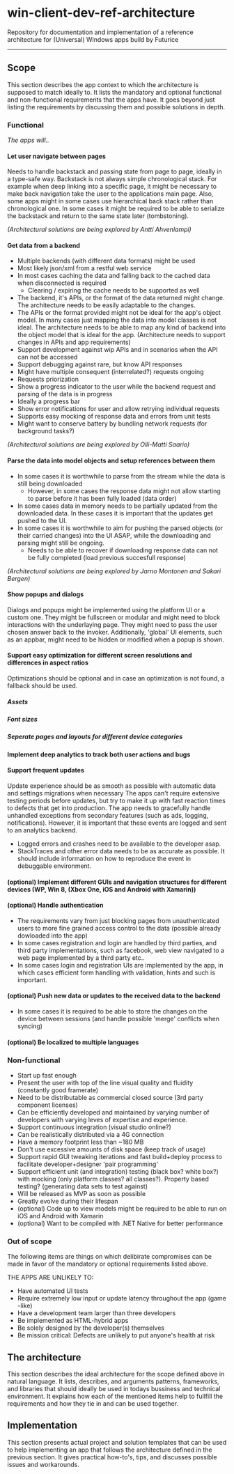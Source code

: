 win-client-dev-ref-architecture
===============================

Repository for documentation and implementation of a reference architecture for (Universal) Windows apps build by Futurice

-----------------------------

## Scope

This section describes the app context to which the architecture is supposed to match ideally to. It lists the mandatory and optional functional and non-functional requirements that the apps have. It goes beyond just listing the requirements by discussing them and possible solutions in depth.

### Functional
*The apps will..*

#### Let user navigate between pages
Needs to handle backstack and passing state from page to page, ideally in a type-safe way. Backstack is not always simple chronological stack. For example when deep linking into a specific page, it might be necessary to make back navigation take the user to the applications main page. Also, some apps might in some cases use hierarchical back stack rather than chronological one. In some cases it might be required to be able to serialize the backstack and return to the same state later (tombstoning).

_(Architectural solutions are being explored by Antti Ahvenlampi)_

#### Get data from a backend
  - Multiple backends (with different data formats) might be used
  - Most likely json/xml from a restful web service
  - In most cases caching the data and falling back to the cached data when disconnected is required
    - Clearing / expiring the cache needs to be supported as well
  - The backend, it's APIs, or the format of the data returned might change. The architecture needs to be easily adaptable to the changes.
  - The APIs or the format provided might not be ideal for the app's object model. In many cases just mapping the data into model classes is not ideal. The architecture needs to be able to map any kind of backend into the object model that is ideal for the app. (Architecture needs to support changes in APIs and app requirements)
  - Support development against wip APIs and in scenarios when the API can not be accessed
  - Support debugging against rare, but know API responses
  - Might have multiple consequent (interrelated?) requests ongoing
   - Requests priorization
  - Show a progress indicator to the user while the backend request and parsing of the data is in progress
   - Ideally a progress bar
 - Show error notifications for user and allow retrying individual requests
 - Supports easy mocking of response data and errors from unit tests
 - Might want to conserve battery by bundling network requests (for background tasks?)

_(Architectural solutions are being explored by Olli-Matti Saario)_

#### Parse the data into model objects and setup references between them
  - In some cases it is worthwhile to parse from the stream while the data is still being downloaded
    - However, in some cases the response data might not allow starting to parse before it has been fully loaded (data order)
  - In some cases data in memory needs to be partially updated from the downloaded data. In these cases it is important that the updates get pushed to the UI.
  - In some cases it is worthwhile to aim for pushing the parsed objects (or their carried changes) into the UI ASAP, while the downloading and parsing might still be ongoing.
    - Needs to be able to recover if downloading response data can not be fully completed (load previous succesfull response)

_(Architectural solutions are being explored by Jarno Montonen and Sakari Bergen)_

#### Show popups and dialogs
Dialogs and popups might be implemented using the platform UI or a custom one. They might be fullscreen or modular and might need to block interactions with the underlaying page. They might need to pass the user chosen answer back to the invoker. Additionally, 'global' UI elements, such as an appbar, might need to be hidden or modified when a popup is shown.

#### Support easy optimization for different screen resolutions and differences in aspect ratios
Optimizations should be optional and in case an optimization is not found, a fallback should be used.
##### Assets
##### Font sizes
##### Seperate pages and layouts for different device categories

#### Implement deep analytics to track both user actions and bugs

#### Support frequent updates
Update experience should be as smooth as possible with automatic data and settings migrations when necessary
The apps can't require extensive testing periods before updates, but try to make it up with fast reaction times to defects that get into production. The app needs to gracefully handle unhandled exceptions from secondary features (such as ads, logging, notifications). However, it is important that these events are logged and sent to an analytics backend.
  - Logged errors and crashes need to be available to the developer asap.
  - StackTraces and other error data needs to be as accurate as possible. It should include information on how to reproduce the event in debuggable environment.

#### (optional) Implement different GUIs and navigation structures for different devices (WP, Win 8, (Xbox One, iOS and Android with Xamarin))

#### (optional) Handle authentication

- The requirements vary from just blocking pages from unauthenticated users to more fine grained access control to the data (possible already dowloaded into the app)
- In some cases registration and login are handled by third parties, and third party implementations, such as facebook, web view navigated to a web page implemented by a third party etc..
- In some cases login and registration UIs are implemented by the app, in which cases efficient form handling with validation, hints and such is important.

#### (optional) Push new data or updates to the received data to the backend

- In some cases it is required to be able to store the changes on the device between sessions (and handle possible 'merge' conflicts when syncing)

#### (optional) Be localized to multiple languages

### Non-functional

- Start up fast enough
- Present the user with top of the line visual quality and fluidity (constantly good framerate)
- Need to be distributable as commercial closed source (3rd party component licenses)
- Can be efficiently developed and maintained by varying number of developers with varying leves of expertise and experience.
- Support continuous integration (visual studio online?)
- Can be realistically distributed via a 4G connection
- Have a memory footprint less than ~180 MB
- Don't use excessive amounts of disk space (keep track of usage)
- Support rapid GUI tweaking iterations and fast build+deploy process to facilitate developer+designer 'pair programming'
- Support efficient unit (and integration) testing (black box? white box?) with mocking (only platform classes? all classes?). Property based testing? (generating data sets to test against)
- Will be released as MVP as soon as possible
- Greatly evolve during their lifespan
- (optional) Code up to view models might be required to be able to run on iOS and Android with Xamarin
- (optional) Want to be compiled with .NET Native for better performance

### Out of scope
The following items are things on which delibirate compromises can be made in favor of the mandatory or optional requirements listed above. 

THE APPS ARE UNLIKELY TO:
- Have automated UI tests
- Require extremely low input or update latency throughout the app (game -like)
- Have a development team larger than three developers
- Be implemented as HTML-hybrid apps
- Be solely designed by the developer(s) themselves
- Be mission critical: Defects are unlikely to put anyone's health at risk

## The architecture
This section describes the ideal architecture for the scope defined above in natural language. It lists, describes, and arguments patterns, frameworks, and libraries that should ideally be used in todays bussiness and technical environment. It explains how each of the mentioned items help to fullfill the requirements and how they tie in and can be used together.

## Implementation
This section presents actual project and solution templates that can be used to help implementing an app that follows the architecture defined in the previous section. It gives practical how-to's, tips, and discusses possible issues and workarounds.
